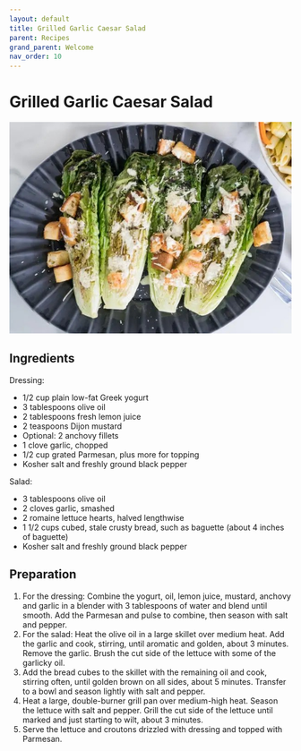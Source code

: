 ```yaml
---
layout: default
title: Grilled Garlic Caesar Salad
parent: Recipes
grand_parent: Welcome
nav_order: 10
---
```

# Grilled Garlic Caesar Salad

![Grilled Garlic Caesar Salad](grilled-garlic-caesar-salad.jpg)

## Ingredients
Dressing:
- 1/2 cup plain low-fat Greek yogurt
- 3 tablespoons olive oil 
- 2 tablespoons fresh lemon juice 
- 2 teaspoons Dijon mustard 
- Optional: 2 anchovy fillets 
- 1 clove garlic, chopped 
- 1/2 cup grated Parmesan, plus more for topping
- Kosher salt and freshly ground black pepper 

Salad:
- 3 tablespoons olive oil
- 2 cloves garlic, smashed 
- 2 romaine lettuce hearts, halved lengthwise 
- 1 1/2 cups cubed, stale crusty bread, such as baguette (about 4 inches of baguette)
- Kosher salt and freshly ground black pepper  

## Preparation
1. For the dressing: Combine the yogurt, oil, lemon juice, mustard, anchovy and garlic in a blender with 3 tablespoons of water and blend until smooth. Add the Parmesan and pulse to combine, then season with salt and pepper.
2. For the salad: Heat the olive oil in a large skillet over medium heat. Add the garlic and cook, stirring, until aromatic and golden, about 3 minutes. Remove the garlic. Brush the cut side of the lettuce with some of the garlicky oil.
3. Add the bread cubes to the skillet with the remaining oil and cook, stirring often, until golden brown on all sides, about 5 minutes. Transfer to a bowl and season lightly with salt and pepper.
4. Heat a large, double-burner grill pan over medium-high heat. Season the lettuce with salt and pepper. Grill the cut side of the lettuce until marked and just starting to wilt, about 3 minutes.
5. Serve the lettuce and croutons drizzled with dressing and topped with Parmesan. 